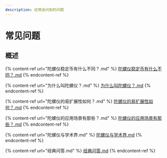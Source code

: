 ```yaml
---
description: 经常会问到的问题
---
```


# 常见问题

## 概述

{% content-ref url="陀螺仪稳定币有什么不同？.md" %}
[陀螺仪稳定币有什么不同？.md](陀螺仪稳定币有什么不同？.md)
{% endcontent-ref %}

{% content-ref url="为什么叫陀螺仪？.md" %}
[为什么叫陀螺仪？.md](为什么叫陀螺仪？.md)
{% endcontent-ref %}

{% content-ref url="陀螺仪的易扩展性如何？.md" %}
[陀螺仪的易扩展性如何？.md](陀螺仪的易扩展性如何？.md)
{% endcontent-ref %}

{% content-ref url="陀螺仪的应用场景有那些？.md" %}
[陀螺仪的应用场景有那些？.md](陀螺仪的应用场景有那些？.md)
{% endcontent-ref %}

{% content-ref url="陀螺仪与学术界.md" %}
[陀螺仪与学术界.md](陀螺仪与学术界.md)
{% endcontent-ref %}

{% content-ref url="经典问答.md" %}
[经典问答.md](经典问答.md)
{% endcontent-ref %}
